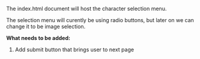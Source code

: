 The index.html document will host the character selection menu.

The selection menu will curently be using radio buttons, but later on we can change it to be image selection. 

**What needs to be added:**
1. Add submit button that brings user to next page 